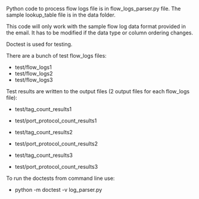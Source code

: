 Python code to process flow logs file is in flow_logs_parser.py file. The sample lookup_table file is in the data folder.

This code will only work with the sample flow log data format provided in the email. It has to be modified if the data type or column ordering changes.

Doctest is used for testing.

There are a bunch of test flow_logs files: 

- test/flow_logs1
- test/flow_logs2
- test/flow_logs3

Test results are written to the output files (2 output files for each flow_logs file):

- test/tag_count_results1
- test/port_protocol_count_results1

- test/tag_count_results2
- test/port_protocol_count_results2

- test/tag_count_results3
- test/port_protocol_count_results3

To run the doctests from command line use:
- python -m doctest -v log_parser.py
